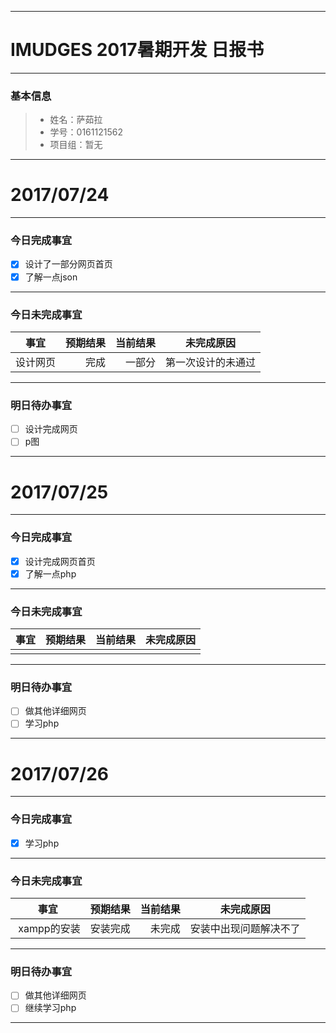-------
# IMUDGES 2017暑期开发 日报书
-------


### 基本信息
> * 姓名：萨茹拉
> * 学号：0161121562
> * 项目组：暂无

-------


# 2017/07/24

-------

### 今日完成事宜
- [x]  设计了一部分网页首页
- [x]  了解一点json

-----
### 今日未完成事宜


| 事宜     |预期结果| 当前结果  | 未完成原因   | 
| --------   | -----:  | -----:  | :----:  |
| 设计网页  | 完成  |  一部分 | 第一次设计的未通过  |


------
### 明日待办事宜
- [ ] 设计完成网页
- [ ] p图
-------
# 2017/07/25

-------

### 今日完成事宜
- [x]  设计完成网页首页
- [x]  了解一点php

-----
### 今日未完成事宜


| 事宜     |预期结果| 当前结果  | 未完成原因   | 
| --------   | -----:  | -----:  | :----:  |
|           |      |         |            |


------
### 明日待办事宜
- [ ] 做其他详细网页
- [ ] 学习php
-------

# 2017/07/26

-------

### 今日完成事宜
- [x]  学习php

-----
### 今日未完成事宜


| 事宜     |预期结果| 当前结果  | 未完成原因   | 
| --------   | -----:  | -----:  | :----:  |
|  xampp的安装 |安装完成  | 未完成 | 安装中出现问题解决不了|


------
### 明日待办事宜
- [ ] 做其他详细网页
- [ ] 继续学习php
-------
